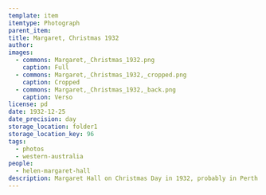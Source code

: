 ```yaml
---
template: item
itemtype: Photograph
parent_item: 
title: Margaret, Christmas 1932
author: 
images:
  - commons: Margaret,_Christmas_1932.png
    caption: Full
  - commons: Margaret,_Christmas_1932,_cropped.png
    caption: Cropped
  - commons: Margaret,_Christmas_1932,_back.png
    caption: Verso
license: pd
date: 1932-12-25
date_precision: day
storage_location: folder1
storage_location_key: 96
tags:
  - photos
  - western-australia
people:
  - helen-margaret-hall
description: Margaret Hall on Christmas Day in 1932, probably in Perth.
---
```

